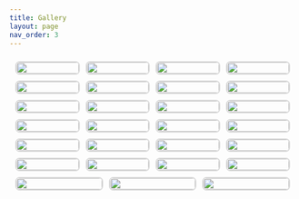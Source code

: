 ```yaml
---
title: Gallery
layout: page
nav_order: 3
---
```

<html lang="en">
<head>
    <meta charset="UTF-8">
    <meta name="viewport" content="width=device-width, initial-scale=1.0">
    <style>
        body {
            font-family: Arial, sans-serif;
        }
        .flex-container {
            display: flex;
            flex-wrap: wrap;
            gap: 10px;
            padding: 10px;
        }
        .flex-item {
            flex: 1 1 calc(25% - 20px);
            border: 2px solid #ddd;
            border-radius: 8px;
            overflow: hidden;
            cursor: pointer;
        }
        .flex-item img {
            width: 100%;
            height: auto;
            display: block;
        }
        .modal {
            display: none;
            position: fixed;
            z-index: 1;
            padding-top: 60px;
            left: 0;
            top: 0;
            width: 100%;
            height: 100%;
            overflow: auto;
            background-color: rgb(0,0,0);
            background-color: rgba(0,0,0,0.9);
        }
        .modal-content {
            margin: auto;
            display: block;
            width: 80%;
            max-width: 700px;
        }
        .close {
            position: absolute;
            top: 15px;
            right: 35px;
            color: #fff;
            font-size: 40px;
            font-weight: bold;
            transition: 0.3s;
        }
        .close:hover,
        .close:focus {
            color: #bbb;
            text-decoration: none;
            cursor: pointer;
        }
    </style>
</head>
<body>
    <div class="flex-container">
        <div class="flex-item"><img src="https://postybaloney.github.io/aiisc-summer-school/assets/images/GalleryPXL_20240603_145641604.MP.jpg"></div>
        <div class="flex-item"><img src="https://postybaloney.github.io/aiisc-summer-school/assets/images/Gallery/PXL_20240603_173212677.MP.jpg"></div>
        <div class="flex-item"><img src="https://postybaloney.github.io/aiisc-summer-school/assets/images/Gallery/PXL_20240603_181632272.jpg"></div>
        <div class="flex-item"><img src="https://postybaloney.github.io/aiisc-summer-school/assets/images/Gallery/PXL_20240603_183412373.MP.jpg"></div>
        <!-- <div class="flex-item"><img src="https://postybaloney.github.io/aiisc-summer-school/assets/images/Gallery/PXL_20240603_183415507.mp4"></div> -->
        <div class="flex-item"><img src="https://postybaloney.github.io/aiisc-summer-school/assets/images/Gallery/PXL_20240603_192652300.PORTRAIT.jpg"></div>
        <div class="flex-item"><img src="https://postybaloney.github.io/aiisc-summer-school/assets/images/Gallery/PXL_20240603_192652300.PORTRAIT~2.jpg"></div>
        <div class="flex-item"><img src="https://postybaloney.github.io/aiisc-summer-school/assets/images/Gallery/PXL_20240603_192653466.PORTRAIT.jpg"></div>
        <div class="flex-item"><img src="https://postybaloney.github.io/aiisc-summer-school/assets/images/Gallery/PXL_20240603_192657813.PORTRAIT.ORIGINAL.jpg"></div>
        <div class="flex-item"><img src="https://postybaloney.github.io/aiisc-summer-school/assets/images/Gallery/PXL_20240604_140404657.MP.jpg"></div>
        <!-- <div class="flex-item"><img src="https://postybaloney.github.io/aiisc-summer-school/assets/images/Gallery/PXL_20240604_144633099.mp4"></div> -->
        <div class="flex-item"><img src="https://postybaloney.github.io/aiisc-summer-school/assets/images/Gallery/PXL_20240604_151902765.MP.jpg"></div>
        <!-- <div class="flex-item"><img src="https://postybaloney.github.io/aiisc-summer-school/assets/images/Gallery/PXL_20240604_151908996.mp4"></div> -->
        <!-- <div class="flex-item"><img src="https://postybaloney.github.io/aiisc-summer-school/assets/images/Gallery/PXL_20240604_152405666.mp4"></div> -->
        <!-- <div class="flex-item"><img src="https://postybaloney.github.io/aiisc-summer-school/assets/images/Gallery/PXL_20240604_152405666.mp4"></div> -->
        <!-- <div class="flex-item"><img src="https://postybaloney.github.io/aiisc-summer-school/assets/images/Gallery/PXL_20240604_152721475.mp4"></div> -->
        <!-- <div class="flex-item"><img src="https://postybaloney.github.io/aiisc-summer-school/assets/images/Gallery/PXL_20240604_153318681.mp4"></div> -->
        <!-- <div class="flex-item"><img src="https://postybaloney.github.io/aiisc-summer-school/assets/images/Gallery/PXL_20240604_153640669.mp4"></div> -->
        <div class="flex-item"><img src="https://postybaloney.github.io/aiisc-summer-school/assets/images/Gallery/PXL_20240604_180621339.MP.jpg"></div>
        <div class="flex-item"><img src="https://postybaloney.github.io/aiisc-summer-school/assets/images/Gallery/PXL_20240606_145233548.jpg"></div>
        <div class="flex-item"><img src="https://postybaloney.github.io/aiisc-summer-school/assets/images/Gallery/PXL_20240606_170602638.MP.jpg"></div>
        <div class="flex-item"><img src="https://postybaloney.github.io/aiisc-summer-school/assets/images/Gallery/PXL_20240606_183307431.jpg"></div>
        <div class="flex-item"><img src="https://postybaloney.github.io/aiisc-summer-school/assets/images/Gallery/PXL_20240607_131535722.MP.jpg"></div>
        <!-- <div class="flex-item"><img src="https://postybaloney.github.io/aiisc-summer-school/assets/images/Gallery/PXL_20240607_134954630.mp4"></div> -->
        <div class="flex-item"><img src="https://postybaloney.github.io/aiisc-summer-school/assets/images/Gallery/PXL_20240607_135156770.jpg"></div>
        <div class="flex-item"><img src="https://postybaloney.github.io/aiisc-summer-school/assets/images/Gallery/PXL_20240607_144150153.MP.jpg"></div>
        <!-- <div class="flex-item"><img src="https://postybaloney.github.io/aiisc-summer-school/assets/images/Gallery/PXL_20240607_153426072.mp4"></div> -->
        <!-- <div class="flex-item"><img src="https://postybaloney.github.io/aiisc-summer-school/assets/images/Gallery/PXL_20240607_154713582.mp4"></div> -->
        <div class="flex-item"><img src="https://postybaloney.github.io/aiisc-summer-school/assets/images/Gallery/PXL_20240607_154723693.NIGHT.jpg"></div>
        <div class="flex-item"><img src="https://postybaloney.github.io/aiisc-summer-school/assets/images/Gallery/PXL_20240607_154757645.NIGHT.jpg"></div>
        <div class="flex-item"><img src="https://postybaloney.github.io/aiisc-summer-school/assets/images/Gallery/PXL_20240607_154802797.MP.jpg"></div>
        <div class="flex-item"><img src="https://postybaloney.github.io/aiisc-summer-school/assets/images/Gallery/PXL_20240607_154804634.MP.jpg"></div>
        <div class="flex-item"><img src="https://postybaloney.github.io/aiisc-summer-school/assets/images/Gallery/WhatsApp Image 2024-06-10 at 8.24.59 AM.jpg"></div>
        <div class="flex-item"><img src="https://postybaloney.github.io/aiisc-summer-school/assets/images/Gallery/WhatsApp Image 2024-06-10 at 8.25.02 AM (2).jpg"></div>
        <div class="flex-item"><img src="https://postybaloney.github.io/aiisc-summer-school/assets/images/Gallery/WhatsApp Image 2024-06-10 at 8.25.02 AM (4).jpg"></div>
        <div class="flex-item"><img src="https://postybaloney.github.io/aiisc-summer-school/assets/images/Gallery/WhatsApp Image 2024-06-10 at 8.25.02 AM (5).jpg"></div>
        <div class="flex-item"><img src="https://postybaloney.github.io/aiisc-summer-school/assets/images/Gallery/WhatsApp Image 2024-06-10 at 8.25.02 AM.jpg"></div>
        <div class="flex-item"><img src="https://postybaloney.github.io/aiisc-summer-school/assets/images/Gallery/WhatsApp Image 2024-06-10 at 8.25.15 AM.jpg"></div>
    </div>
    <div id="modal" class="modal">
        <span class="close">&times;</span>
        <img class="modal-content" id="modal-img">
    </div>
    <script src="https://postybaloney.github.io/aiisc-summer-school/script.js"></script>
</body>
</html>
